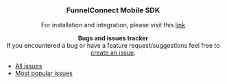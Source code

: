 <div align="center">


### FunnelConnect Mobile SDK

For installation and integration, please visit this [link](https://docs.teavaro.com/documentation/)

**Bugs and issues tracker**  
If you encountered a bug or have a feature request/suggestions feel free to [create an issue](https://github.com/Teavaro/FunnelConnect-SDK-Tracker/issues/new).
</div>

* [All issues](https://github.com/Teavaro/FunnelConnect-SDK-Tracker/issues)
* [Most popular issues](https://github.com/Teavaro/FunnelConnect-SDK-Tracker/issues?q=is%3Aissue+is%3Aopen+sort%3Areactions-%2B1-desc)


